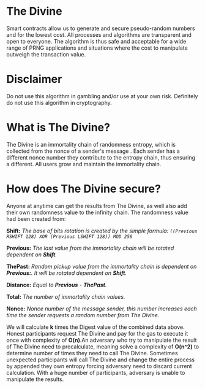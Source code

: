 # The Divine
Smart contracts allow us to generate and secure pseudo-random numbers and for the lowest cost. All processes and algorithms are transparent and open to everyone. The algorithm is thus safe and acceptable for a wide range of PRNG applications and situations where the cost to manipulate outweigh the transaction value.

# Disclaimer
Do not use this algorithm in gambling and/or use at your own risk. Definitely do not use this algorithm in cryptography.

# What is The Divine?
The Divine is an immortality chain of randomness entropy, which is collected from the nonce of a sender's message . Each sender has a different nonce number they contribute to the entropy chain, thus ensuring a different. All users grow and maintain the immortality chain.

# How does The Divine secure?

Anyone at anytime can get the results from The Divine, as well also add their own randomness value to the infinity chain. The randomness value had been created from:

**Shift:** *The base of bits rotation is created by the simple formula: `((Previous RSHIFT 128) XOR (Previous LSHIFT 128)) MOD 256`*

**Previous:** *The last value from the immortality chain will be rotated dependent on **Shift**.*

**ThePast:** *Random pickup value from the immortality chain is dependent on **Previous:**. It will be rotated dependent on **Shift**.*

**Distance:** *Equal to **Previous** - **ThePast**.*

**Total:** *The number of immortality chain values.*

**Nonce:**  *Nonce number of the message sender, this number increases each time the sender requests a random number from The Divine.*

We will calculate **k** times the Digest value of the combined data above. Honest participants request The Divine and pay for the gas to execute it once with complexity of **O(n)**.An adversary who try to manipulate the result of The Divine need to precalculate, meaning solve a complexity of **O(n^2)** to determine number of times they need to call The Divine. Sometimes unexpected participants will call The Divine and change the entire process by appended they own entropy forcing adversary need to discard current calculation. With a huge number of participants, adversary is unable to manipulate the results.